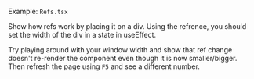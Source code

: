 Example: `Refs.tsx`

Show how refs work by placing it on a div. Using the refrence, you should set the width of the div in a state in useEffect.

Try playing around with your window width and show that ref change doesn't re-render the component even though it is now smaller/bigger. Then refresh the page using `F5` and see a different number.